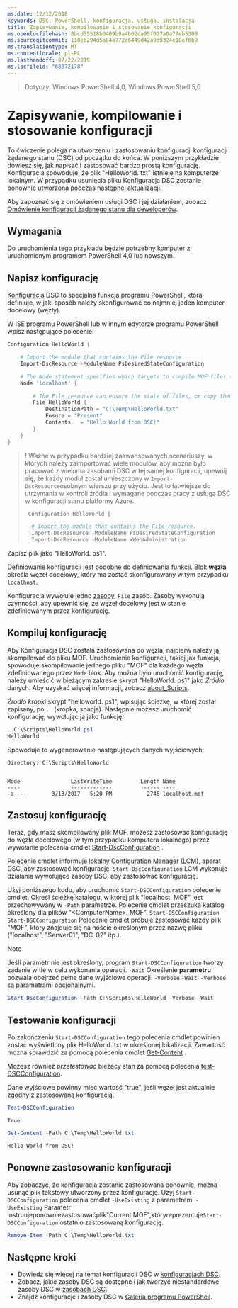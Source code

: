 ```yaml
---
ms.date: 12/12/2018
keywords: DSC, PowerShell, konfiguracja, usługa, instalacja
title: Zapisywanie, kompilowanie i stosowanie konfiguracji
ms.openlocfilehash: 8bcd55518b0409b9a4b02ca95f027a0a77eb5300
ms.sourcegitcommit: 118eb294d5a84a772e6449d42a9d9324e18ef6b9
ms.translationtype: MT
ms.contentlocale: pl-PL
ms.lasthandoff: 07/22/2019
ms.locfileid: "68372178"
---
```

> Dotyczy: Windows PowerShell 4,0, Windows PowerShell 5,0

# <a name="write-compile-and-apply-a-configuration"></a>Zapisywanie, kompilowanie i stosowanie konfiguracji

To ćwiczenie polega na utworzeniu i zastosowaniu konfiguracji konfiguracji żądanego stanu (DSC) od początku do końca.
W poniższym przykładzie dowiesz się, jak napisać i zastosować bardzo prostą konfigurację. Konfiguracja spowoduje, że plik "HelloWorld. txt" istnieje na komputerze lokalnym. W przypadku usunięcia pliku Konfiguracja DSC zostanie ponownie utworzona podczas następnej aktualizacji.

Aby zapoznać się z omówieniem usługi DSC i jej działaniem, zobacz [Omówienie konfiguracji żądanego stanu dla deweloperów](../overview/overview.md).

## <a name="requirements"></a>Wymagania

Do uruchomienia tego przykładu będzie potrzebny komputer z uruchomionym programem PowerShell 4,0 lub nowszym.

## <a name="write-the-configuration"></a>Napisz konfigurację

[Konfiguracja](configurations.md) DSC to specjalna funkcja programu PowerShell, która definiuje, w jaki sposób należy skonfigurować co najmniej jeden komputer docelowy (węzły).

W ISE programu PowerShell lub w innym edytorze programu PowerShell wpisz następujące polecenie:

```powershell
Configuration HelloWorld {

    # Import the module that contains the File resource.
    Import-DscResource -ModuleName PsDesiredStateConfiguration

    # The Node statement specifies which targets to compile MOF files for, when this configuration is executed.
    Node 'localhost' {

        # The File resource can ensure the state of files, or copy them from a source to a destination with persistent updates.
        File HelloWorld {
            DestinationPath = "C:\Temp\HelloWorld.txt"
            Ensure = "Present"
            Contents   = "Hello World from DSC!"
        }
    }
}
```

> ! Ważne w przypadku bardziej zaawansowanych scenariuszy, w których należy zaimportować wiele modułów, aby można było pracować z wieloma zasobami DSC w tej samej konfiguracji, upewnij się, że każdy moduł został umieszczony w `Import-DscResource`osobnym wierszu przy użyciu.
> Jest to łatwiejsze do utrzymania w kontroli źródła i wymagane podczas pracy z usługą DSC w konfiguracji stanu platformy Azure.
>
> ```powershell
>  Configuration HelloWorld {
>
>   # Import the module that contains the File resource.
>   Import-DscResource -ModuleName PsDesiredStateConfiguration
>   Import-DscResource -ModuleName xWebAdministration
>
> ```

Zapisz plik jako "HelloWorld. ps1".

Definiowanie konfiguracji jest podobne do definiowania funkcji. Blok **węzła** określa węzeł docelowy, który ma zostać skonfigurowany w tym przypadku `localhost`.

Konfiguracja wywołuje jedno [zasoby](../resources/resources.md), `File` zasób. Zasoby wykonują czynności, aby upewnić się, że węzeł docelowy jest w stanie zdefiniowanym przez konfigurację.

## <a name="compile-the-configuration"></a>Kompiluj konfigurację

Aby Konfiguracja DSC została zastosowana do węzła, najpierw należy ją skompilować do pliku MOF.
Uruchomienie konfiguracji, takiej jak funkcja, spowoduje skompilowanie jednego pliku "MOF" dla każdego węzła zdefiniowanego przez `Node` blok.
Aby można było uruchomić konfigurację, należy umieścić w bieżącym zakresie skrypt "HelloWorld. ps1" jako *Źródło* danych.
Aby uzyskać więcej informacji, zobacz [about_Scripts](/powershell/module/microsoft.powershell.core/about/about_scripts?view=powershell-6#script-scope-and-dot-sourcing).

<!-- markdownlint-disable MD038 -->
*Źródło kropki* skrypt "helloworld. ps1", wpisując ścieżkę, w której został zapisany, po `. ` (kropka, spacja). Następnie możesz uruchomić konfigurację, wywołując ją jako funkcję.
<!-- markdownlint-enable MD038 -->

```powershell
. C:\Scripts\HelloWorld.ps1
HelloWorld
```

Spowoduje to wygenerowanie następujących danych wyjściowych:

```output
Directory: C:\Scripts\HelloWorld


Mode                LastWriteTime         Length Name
----                -------------         ------ ----
-a----        3/13/2017   5:20 PM           2746 localhost.mof
```

## <a name="apply-the-configuration"></a>Zastosuj konfigurację

Teraz, gdy masz skompilowany plik MOF, możesz zastosować konfigurację do węzła docelowego (w tym przypadku komputera lokalnego) przez wywołanie polecenia cmdlet [Start-DscConfiguration](/powershell/module/psdesiredstateconfiguration/start-dscconfiguration) .

Polecenie cmdlet informuje [lokalny Configuration Manager (LCM)](../managing-nodes/metaConfig.md), aparat DSC, aby zastosować konfigurację. `Start-DscConfiguration`
LCM wykonuje działania wywołujące zasoby DSC, aby zastosować konfigurację.

Użyj poniższego kodu, aby uruchomić `Start-DSCConfiguration` polecenie cmdlet. Określ ścieżkę katalogu, w której plik "localhost. MOF" jest przechowywany w `-Path` parametrze. Polecenie cmdlet przeszuka katalog określony dla plików "\<ComputerName\>. MOF". `Start-DSCConfiguration` `Start-DSCConfiguration` Polecenie cmdlet próbuje zastosować każdy plik "MOF", który znajduje się na hoście określonym przez nazwę pliku ("localhost", "Serwer01", "DC-02" itp.).

> [!NOTE]
> Jeśli parametr nie jest określony, program `Start-DSCConfiguration` tworzy zadanie w tle w celu wykonania operacji. `-Wait` Określenie **parametru** pozwala obejrzeć pełne dane wyjściowe operacji. `-Verbose` `-Wait`i `-Verbose` są parametrami opcjonalnymi.

```powershell
Start-DscConfiguration -Path C:\Scripts\HelloWorld -Verbose -Wait
```

## <a name="test-the-configuration"></a>Testowanie konfiguracji

Po zakończeniu `Start-DSCConfiguration` tego polecenia cmdlet powinien zostać wyświetlony plik HelloWorld. txt w określonej lokalizacji. Zawartość można sprawdzić za pomocą polecenia cmdlet [Get-Content](/powershell/module/microsoft.powershell.management/get-content) .

Możesz również *przetestować* bieżący stan za pomocą polecenia [test-DSCConfiguration](/powershell/module/psdesiredstateconfiguration/Test-DSCConfiguration).

Dane wyjściowe powinny mieć wartość "true", jeśli węzeł jest aktualnie zgodny z zastosowaną konfiguracją.

```powershell
Test-DSCConfiguration
```

```output
True
```

```powershell
Get-Content -Path C:\Temp\HelloWorld.txt
```

```output
Hello World from DSC!
```

## <a name="re-applying-the-configuration"></a>Ponowne zastosowanie konfiguracji

Aby zobaczyć, że konfiguracja zostanie zastosowana ponownie, można usunąć plik tekstowy utworzony przez konfigurację. Użyj `Start-DSCConfiguration` polecenia cmdlet `-UseExisting` z parametrem. `-UseExisting` Parametr instruujeponowniezastosowaćplik"Current.MOF",któryreprezentuje`Start-DSCConfiguration` ostatnio zastosowaną konfigurację.

```powershell
Remove-Item -Path C:\Temp\HelloWorld.txt
```

## <a name="next-steps"></a>Następne kroki

- Dowiedz się więcej na temat konfiguracji DSC w [konfiguracjach DSC](configurations.md).
- Zobacz, jakie zasoby DSC są dostępne i jak tworzyć niestandardowe zasoby DSC w [zasobach DSC](../resources/resources.md).
- Znajdź konfiguracje i zasoby DSC w [Galeria programu PowerShell](https://www.powershellgallery.com/).
